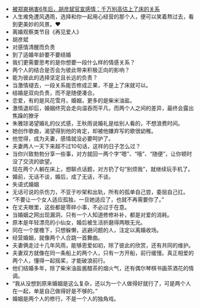 - [被郑爽祸害6年后，胡彦斌官宣感情：千万别高估上了床的关系](https://mp.weixin.qq.com/s/GHE0Kan44IU-Rb4IftG7Mg)
- 人生难免遭风遇雨，选择和你一起用心经营的那个人，便可以笑着熬过去，看到更美妙的风景。❤
- 离婚观察类节目《再见爱人》
- 胡彦斌
- 对感情清醒而负责
- 到了适婚年龄要不要结婚
- 我们更需要思考的是你想要一段什么样的情感关系？
- 两个人的结合是否会为彼此带来积极正向的影响？
- 能为彼此的选择坚定且长远的负责？
- 当激情褪去，一段关系能否修成正果，不是上了床就可以。
- 结婚是双向负责，而不是随便凑合。
- 恋爱，有的是风花雪月，婚姻，更多的是柴米油盐。
- 激情退却后，婚姻终究会走向温吞而平凡，而两个人之间的差异，最终会露出焦躁的獠牙
- 朱雅琼渴望婚礼的仪式感，王秋雨说婚礼是给别人看的，不想浪费时间。
- 她创作歌曲，渴望得到他的肯定，却被他嫌弃写的歌很幼稚。
- 他觉得，成为夫妻，感情就没必要呵护了。
- 夫妻两人一天下来超不过10句话，这样的日子怎么过？
- 当你兴致勃勃分享一些事，对方就回一两个字“嗯”、“哦”、“随便”，让你顿时没了交流的欲望。
- 现在两个人躺在床上，想聊点话题，对方扔了句“别烦我”，就继续玩手机了。
- 婚前，无话不谈，婚后，成了无话，不谈。
- 失语式婚姻
- 无话可说的杀伤力，不亚于吵架和出轨，所有的孤单自己尝，委屈自己扛。
- “不要让一个女人适应孤独，一旦她适应了，也就不再需要你了。”
- 在丈夫眼里，这些都是零碎小事，不必过于在意。
- 当婚姻之网出现漏洞，只有一个人知道修修补补，都是对爱的消耗。
- 原本是年轻漂亮的小仙女，婚后被生活折磨得两眼无光。
- 同在一个屋檐下，只想躲懒，逃避问题的人，注定以离婚收场。
- 经营婚姻，就像两个人合跳一首舞曲。
- 夫妻俩走过十几年风雨，能够恩爱如初，除了彼此的欣赏，还有共同的维护。
- 夫妻双方就像在同一条船上的两个人，只有一方开船，前行缓慢。真正相爱的两个人，懂得一起摇桨，才能破浪前行。
- 他们结婚多年，除了柴米油盐酱醋茶的烟火气，还有偶尔琴棋书画茶酒花的情调。
- “我从没想到原来婚姻是这么复杂，还以为一个人做得好就行了，可是两个人在一起，单是自己做得好是不够的。”
- 婚姻是两个人的修行，不是一个人的独角戏。